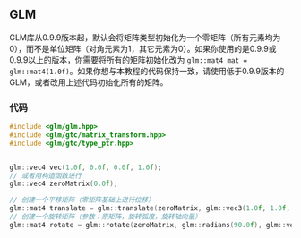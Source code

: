 ## GLM

GLM库从0.9.9版本起，默认会将矩阵类型初始化为一个零矩阵（所有元素均为0），而不是单位矩阵（对角元素为1，其它元素为0）。如果你使用的是0.9.9或0.9.9以上的版本，你需要将所有的矩阵初始化改为 `glm::mat4 mat = glm::mat4(1.0f)`。如果你想与本教程的代码保持一致，请使用低于0.9.9版本的GLM，或者改用上述代码初始化所有的矩阵。

### 代码

``` c++
#include <glm/glm.hpp>
#include <glm/gtc/matrix_transform.hpp>
#include <glm/gtc/type_ptr.hpp>


glm::vec4 vec(1.0f, 0.0f, 0.0f, 1.0f);
// 或者用构造函数进行
glm::vec4 zeroMatrix(0.0f);

// 创建一个平移矩阵（零矩阵基础上进行位移）
glm::mat4 translate = glm::translate(zeroMatrix, glm::vec3(1.0f, 1.0f, 0.0f));
// 创建一个旋转矩阵（参数：原矩阵，旋转弧度，旋转轴向量）
glm::mat4 rotate = glm::rotate(zeroMatrix, glm::radians(90.0f), glm::vec3(0.0f, 0.0f, 1.0f));
```

